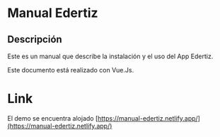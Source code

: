 # Manual Edertiz

## Descripción

Este es un manual que describe la instalación y el uso del App Edertiz.

Este documento está realizado con Vue.Js.

# Link

El demo se encuentra alojado [https://manual-edertiz.netlify.app/](https://manual-edertiz.netlify.app/)

